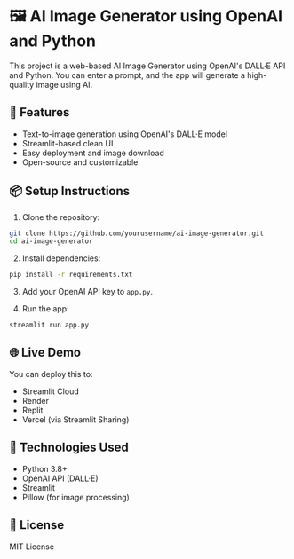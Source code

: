 # 🖼️ AI Image Generator using OpenAI and Python

This project is a web-based AI Image Generator using OpenAI's DALL·E API and Python. You can enter a prompt, and the app will generate a high-quality image using AI.

## 🚀 Features

- Text-to-image generation using OpenAI's DALL·E model
- Streamlit-based clean UI
- Easy deployment and image download
- Open-source and customizable

## 📦 Setup Instructions

1. Clone the repository:

```bash
git clone https://github.com/yourusername/ai-image-generator.git
cd ai-image-generator
```

2. Install dependencies:

```bash
pip install -r requirements.txt
```

3. Add your OpenAI API key to `app.py`.

4. Run the app:

```bash
streamlit run app.py
```

## 🌐 Live Demo

You can deploy this to:
- Streamlit Cloud
- Render
- Replit
- Vercel (via Streamlit Sharing)

## 🧠 Technologies Used

- Python 3.8+
- OpenAI API (DALL·E)
- Streamlit
- Pillow (for image processing)

## 📜 License

MIT License

